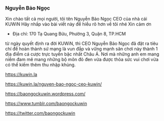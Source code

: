 ### Nguyễn Bảo Ngọc

Xin chào tất cả mọi người, tôi tên Nguyễn Bảo Ngọc CEO của nhà cái KUWiN Hãy nhấp vào bài viết này để hiểu rõ hơn về tôi nhé Xin cảm ơn

- Địa chỉ: 170 Tạ Quang Bửu, Phường 3, Quận 8, TP.HCM

từ ngày quyết định ra đời KUWiN, thì CEO Nguyễn Bảo Ngọc đã đặt ra tiêu chí để hoàn thành sứ mạng là vun đắp và vững mạnh sân chơi này thành 1 địa điểm cá cược trực tuyến bậc nhất Châu Á. Nơi mà những anh em mang niềm đam mê mang những bộ môn đỏ đen vừa được thỏa sức vui chơi vừa có thể kiếm thêm thu nhập khủng.

https://kuwin.la

https://kuwin.la/nguyen-bao-ngoc-ceo-kuwin/

https://baongockuwin.wordpress.com/

https://www.tumblr.com/baongockuwin

https://twitter.com/baongockuwin
